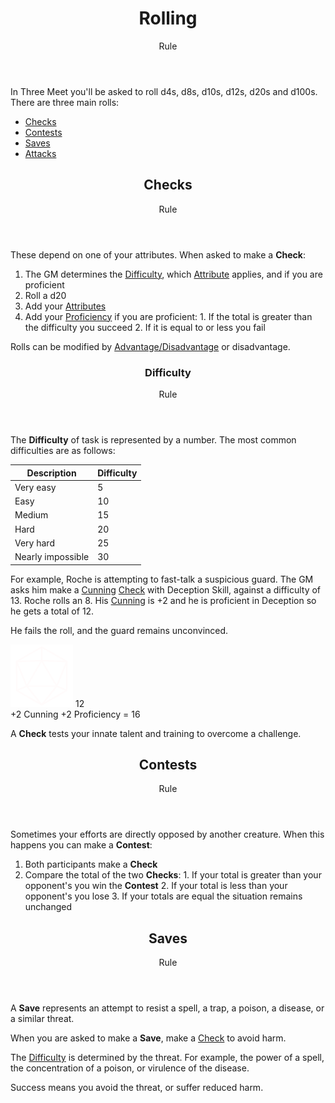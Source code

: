 <header>

# Rolling

<p class="subheading">Rule</p>

</header>

In Three Meet you'll be asked to roll d4s, d8s, d10s, d12s, d20s and d100s. There are three main rolls:

 * [Checks](pages/rules/rolling.md?id=checks)
 * [Contests](pages/rules/rolling.md?id=contests)
 * [Saves](pages/rules/rolling.md?id=saves)
 * [Attacks](pages/combat/attacks.md)

<header>

## Checks

<p class="subheading">Rule</p>

</header>

These depend on one of your attributes. When asked to make a **Check**:

  1. The GM determines the [Difficulty](#difficulty), which [Attribute](pages/characters/attributes.md) applies, and if you are proficient
  1. Roll a d20
  2. Add your [Attributes](pages/characters/attributes.md)
  3. Add your [Proficiency](pages/rules/proficiency.md) if you are proficient:
    1. If the total is greater than the difficulty you succeed
    2. If it is equal to or less you fail

Rolls can be modified by [Advantage/Disadvantage](pages/rules/advantage.md) or disadvantage.

<header>

### Difficulty

<p class="subheading">Rule</p>

</header>

The **Difficulty** of task is represented by a number. The most common difficulties are as follows:

| Description       | Difficulty  |
| ----------------- | ----------- |
| Very easy         | 5           |
| Easy              | 10          |
| Medium            | 15          |
| Hard              | 20          |
| Very hard         | 25          |
| Nearly impossible | 30          |

For example, Roche is attempting to fast-talk a suspicious guard. The GM asks him make a [Cunning](pages/characters/attributes.md?id=cunning) [Check](pages/rules/rolling.md?id=checks) with Deception Skill, against a difficulty of 13. Roche rolls an 8. His [Cunning](pages/characters/attributes.md?id=cunning) is +2 and he is proficient in Deception so he gets a total of 12.

He fails the roll, and the guard remains unconvinced.

<div class="example-roll">
  <div class="roll">
    <img src="assets/images/d20.svg" style="width: 100px;">
    <span class="result">12</span>
  </div>
  <span class="bonus">+2 <span class="caption">Cunning</span></span>
  <span class="bonus">+2 <span class="caption">Proficiency</span></span>
  =
  16
</div>

A **Check** tests your innate talent and training to overcome a challenge.

<header>

## Contests

<p class="subheading">Rule</p>

</header>

Sometimes your efforts are directly opposed by another creature. When this happens you can make a **Contest**:

  1. Both participants make a **Check**
  2. Compare the total of the two **Checks**:
    1. If your total is greater than your opponent's you win the **Contest**
    2. If your total is less than your opponent's you lose
    3. If your totals are equal the situation remains unchanged

<header>

## Saves

<p class="subheading">Rule</p>

</header>

A **Save** represents an attempt to resist a spell, a trap, a poison, a disease, or a similar threat.

When you are asked to make a **Save**, make a [Check](pages/rules/rolling.md?id-checks) to avoid harm.

The [Difficulty](#difficulty) is determined by the threat. For example, the power of a spell, the concentration of a poison, or virulence of the disease.

Success means you avoid the threat, or suffer reduced harm.
